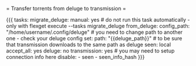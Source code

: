 = Transfer torrents from deluge to transmission =

{{{
tasks:
  migrate_deluge:
    manual: yes # do not run this task automatically - only with flexget execute --tasks migrate_deluge
    from_deluge:
        config_path: "/home/username/.config/deluge" # you need to change path to another one - check your deluge config
    set:
      path: "{{deluge_path}}" # to be sure that transmission downloads to the same path as deluge
    seen: local
    accept_all: yes
    deluge: no
    transmission: yes # you may need to setup connection info here
    disable:
      - seen
      - seen_info_hash
}}}